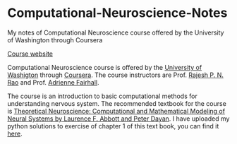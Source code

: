 # Computational-Neuroscience-Notes
My notes of Computational Neuroscience course offered by the University of Washington through Coursera

[Course website](https://www.coursera.org/learn/computational-neuroscience/home/welcome)

Computational Neuroscience course is offered by the [University of Washigton](https://www.washington.edu/) through [Coursera](https://www.coursera.org/). The course instructors are Prof. [Rajesh P. N. Rao](https://www.rajeshpnrao.com/) and Prof. [Adrienne Fairhall](https://pbio.uw.edu/directories/faculty/entry/afairhall/).

The course is an introduction to basic computational methods for understanding nervous system. The recommended textbook for the course is [Theoretical Neuroscience: Computational and Mathematical Modeling of Neural Systems by Laurence F. Abbott and Peter Dayan](http://www.gatsby.ucl.ac.uk/~lmate/biblio/dayanabbott.pdf). I have uploaded my python solutions to exercise of chapter 1 of this text book, you can find it [here](https://github.com/Ullas25/Theoretical-Neuroscience).
